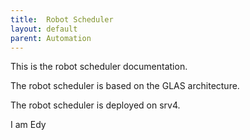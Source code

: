 ```yaml
---
title:  Robot Scheduler
layout: default
parent: Automation
---
```


This is the robot scheduler documentation.

The robot scheduler is based on the GLAS architecture.

The robot scheduler is deployed on srv4.

I am Edy
